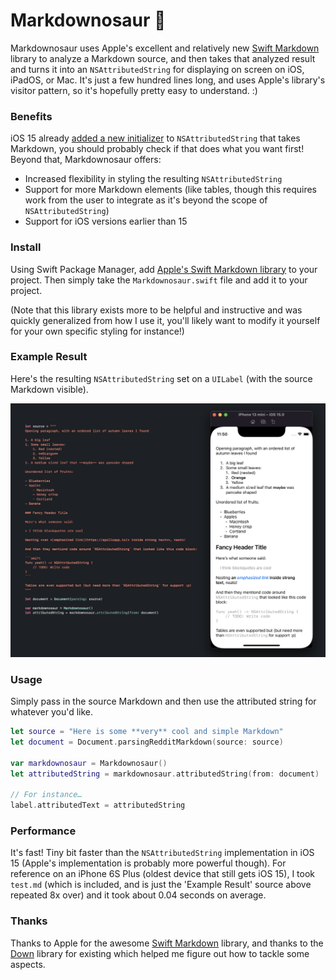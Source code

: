 # Markdownosaur 🦖

Markdownosaur uses Apple's excellent and relatively new [Swift Markdown](https://github.com/apple/swift-markdown) library to analyze a Markdown source, and then takes that analyzed result and turns it into an `NSAttributedString` for displaying on screen on iOS, iPadOS, or Mac. It's just a few hundred lines long, and uses Apple's library's visitor pattern, so it's hopefully pretty easy to understand. :)

### Benefits

iOS 15 already [added a new initializer](https://developer.apple.com/documentation/foundation/nsattributedstring/3796598-init) to `NSAttributedString` that takes Markdown, you should probably check if that does what you want first! Beyond that, Markdownosaur offers:

- Increased flexibility in styling the resulting `NSAttributedString`
- Support for more Markdown elements (like tables, though this requires work from the user to integrate as it's beyond the scope of `NSAttributedString`)
- Support for iOS versions earlier than 15

### Install

Using Swift Package Manager, add [Apple's Swift Markdown library](https://github.com/apple/swift-markdown) to your project. Then simply take the `Markdownosaur.swift` file and add it to your project.

(Note that this library exists more to be helpful and instructive and was quickly generalized from how I use it, you'll likely want to modify it yourself for your own specific styling for instance!)

### Example Result

Here's the resulting `NSAttributedString` set on a `UILabel` (with the source Markdown visible).

<img src="example.png" alt="An iPhone simulator on the right displaying the result of rendering this repository's test.md file into a UILabel">

### Usage

Simply pass in the source Markdown and then use the attributed string for whatever you'd like.

```swift
let source = "Here is some **very** cool and simple Markdown"
let document = Document.parsingRedditMarkdown(source: source)

var markdownosaur = Markdownosaur()
let attributedString = markdownosaur.attributedString(from: document)

// For instance…
label.attributedText = attributedString
```

### Performance

It's fast! Tiny bit faster than the `NSAttributedString` implementation in iOS 15 (Apple's implementation is probably more powerful though). For reference on an iPhone 6S Plus (oldest device that still gets iOS 15), I took `test.md` (which is included, and is just the 'Example Result' source above repeated 8x over) and it took about 0.04 seconds on average.

### Thanks

Thanks to Apple for the awesome [Swift Markdown](https://github.com/apple/swift-markdown) library, and thanks to the [Down](https://github.com/johnxnguyen/Down) library for existing which helped me figure out how to tackle some aspects. 